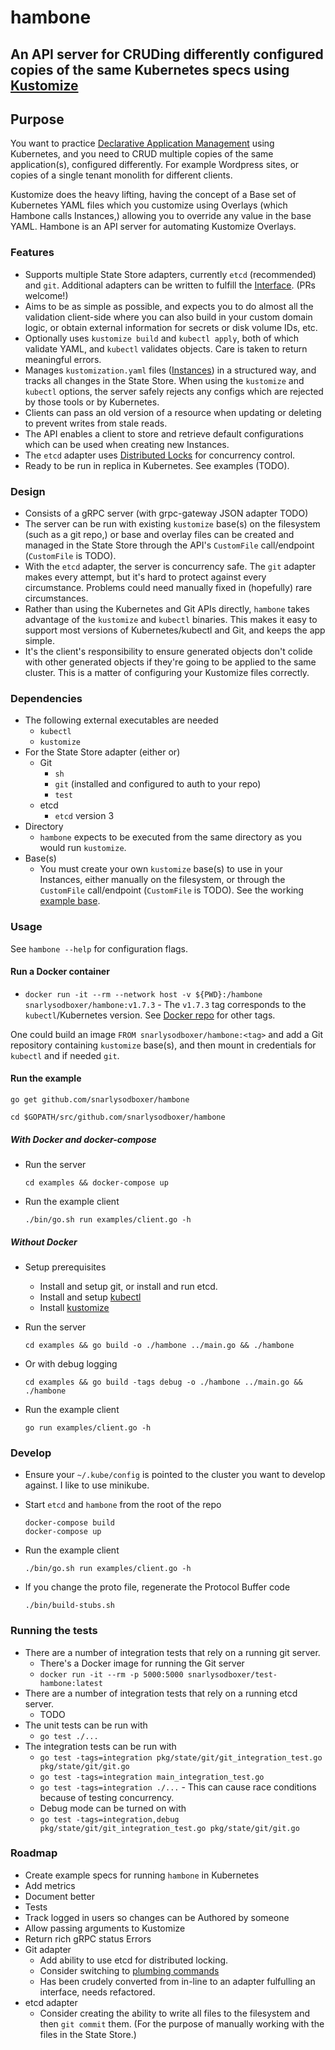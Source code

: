 # hambone

## An API server for CRUDing differently configured copies of the same Kubernetes specs using [Kustomize](https://github.com/kubernetes/kubectl/tree/58f555205b015986f2e487dc88a1481b6de3c5c4/cmd/kustomize)

## Purpose

You want to practice [Declarative Application Management](https://github.com/kubernetes/kubectl/blob/cc7be26dd0fe2c11b5ac43c4dc0771767e6264e5/cmd/kustomize/docs/glossary.md#declarative-application-management) using Kubernetes, and you need to CRUD multiple copies of the same application(s), configured differently. For example Wordpress sites, or copies of a single tenant monolith for different clients.

Kustomize does the heavy lifting, having the concept of a Base set of Kubernetes YAML files which you customize using Overlays (which Hambone calls Instances,) allowing you to override any value in the base YAML. Hambone is an API server for automating Kustomize Overlays.

### Features

* Supports multiple State Store adapters, currently `etcd` (recommended) and `git`. Additional adapters can be written to fulfill the [Interface](https://github.com/snarlysodboxer/hambone/blob/master/pkg/state/state.go). (PRs welcome!)
* Aims to be as simple as possible, and expects you to do almost all the validation client-side where you can also build in your custom domain logic, or obtain external information for secrets or disk volume IDs, etc.
* Optionally uses `kustomize build` and `kubectl apply`, both of which validate YAML, and `kubectl` validates objects. Care is taken to return meaningful errors.
* Manages `kustomization.yaml` files ([Instances](docs/glossary.md#instance)) in a structured way, and tracks all changes in the State Store. When using the `kustomize` and `kubectl` options, the server safely rejects any configs which are rejected by those tools or by Kubernetes.
* Clients can pass an old version of a resource when updating or deleting to prevent writes from stale reads.
* The API enables a client to store and retrieve default configurations which can be used when creating new Instances.
* The `etcd` adapter uses [Distributed Locks](https://coreos.com/etcd/docs/latest/dev-guide/api_concurrency_reference_v3.html) for concurrency control.
* Ready to be run in replica in Kubernetes. See examples (TODO).

### Design

* Consists of a gRPC server (with grpc-gateway JSON adapter TODO)
* The server can be run with existing `kustomize` base(s) on the filesystem (such as a git repo,) or base and overlay files can be created and managed in the State Store through the API's `CustomFile` call/endpoint (`CustomFile` is TODO).
* With the `etcd` adapter, the server is concurrency safe. The `git` adapter makes every attempt, but it's hard to protect against every circumstance. Problems could need manually fixed in (hopefully) rare circumstances.
* Rather than using the Kubernetes and Git APIs directly, `hambone` takes advantage of the `kustomize` and `kubectl` binaries. This makes it easy to support most versions of Kubernetes/kubectl and Git, and keeps the app simple.
* It's the client's responsibility to ensure generated objects don't colide with other generated objects if they're going to be applied to the same cluster. This is a matter of configuring your Kustomize files correctly.

### Dependencies

* The following external executables are needed
    * `kubectl`
    * `kustomize`
* For the State Store adapter (either or)
    * Git
        * `sh`
        * `git` (installed and configured to auth to your repo)
        * `test`
    * etcd
        * `etcd` version 3
* Directory
    * `hambone` expects to be executed from the same directory as you would run `kustomize`.
* Base(s)
    * You must create your own `kustomize` base(s) to use in your Instances, either manually on the filesystem, or through the `CustomFile` call/endpoint (`CustomFile` is TODO). See the working [example base](https://github.com/snarlysodboxer/hambone/tree/master/examples).

### Usage

See `hambone --help` for configuration flags.

#### Run a Docker container

* `docker run -it --rm --network host -v ${PWD}:/hambone snarlysodboxer/hambone:v1.7.3` - The `v1.7.3` tag corresponds to the `kubectl`/Kubernetes version. See [Docker repo](https://hub.docker.com/r/snarlysodboxer/hambone/) for other tags.

One could build an image `FROM snarlysodboxer/hambone:<tag>` and add a Git repository containing `kustomize` base(s), and then mount in credentials for `kubectl` and if needed `git`.

#### Run the example

    go get github.com/snarlysodboxer/hambone

    cd $GOPATH/src/github.com/snarlysodboxer/hambone

##### With Docker and docker-compose

* Run the server

      cd examples && docker-compose up

* Run the example client

      ./bin/go.sh run examples/client.go -h

##### Without Docker

* Setup prerequisites
   * Install and setup git, or install and run etcd.
   * Install and setup [kubectl](https://kubernetes.io/docs/tasks/tools/install-kubectl/)
   * Install [kustomize](https://github.com/kubernetes/kubectl/tree/cc7be26dd0fe2c11b5ac43c4dc0771767e6264e5/cmd/kustomize)
* Run the server

      cd examples && go build -o ./hambone ../main.go && ./hambone

* Or with debug logging

      cd examples && go build -tags debug -o ./hambone ../main.go && ./hambone

* Run the example client

      go run examples/client.go -h

### Develop

* Ensure your `~/.kube/config` is pointed to the cluster you want to develop against. I like to use minikube.
* Start `etcd` and `hambone` from the root of the repo

      docker-compose build
      docker-compose up

* Run the example client

      ./bin/go.sh run examples/client.go -h
* If you change the proto file, regenerate the Protocol Buffer code

      ./bin/build-stubs.sh

### Running the tests

* There are a number of integration tests that rely on a running git server.
  * There's a Docker image for running the Git server
  * `docker run -it --rm -p 5000:5000 snarlysodboxer/test-hambone:latest`
* There are a number of integration tests that rely on a running etcd server.
  * TODO
* The unit tests can be run with
  * `go test ./...`
* The integration tests can be run with
  * `go test -tags=integration pkg/state/git/git_integration_test.go pkg/state/git/git.go`
  * `go test -tags=integration main_integration_test.go`
  * `go test -tags=integration ./...` - This can cause race conditions because of testing concurrency.
  * Debug mode can be turned on with
  * `go test -tags=integration,debug pkg/state/git/git_integration_test.go pkg/state/git/git.go`

### Roadmap

* Create example specs for running `hambone` in Kubernetes
* Add metrics
* Document better
* Tests
* Track logged in users so changes can be Authored by someone
* Allow passing arguments to Kustomize
* Return rich gRPC status Errors
* Git adapter
    * Add ability to use etcd for distributed locking.
    * Consider switching to [plumbing commands](http://schacon.github.io/git/git.html#_low_level_commands_plumbing)
    * Has been crudely converted from in-line to an adapter fulfulling an interface, needs refactored.
* etcd adapter
    * Consider creating the ability to write all files to the filesystem and then `git commit` them. (For the purpose of manually working with the files in the State Store.)


